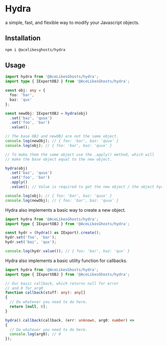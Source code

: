 # Hydra

a simple, fast, and flexible way to modify your Javascript objects.

## Installation

```bash
npm i @acelikesghosts/hydra
```

## Usage

```ts
import hydra from '@AceLikesGhosts/hydra';
import type { IExportOBJ } from '@AceLikesGhosts/hydra';

const obj: any = {
  foo: 'bar', 
  baz: 'qux'
};

const newObj: IExportOBJ = hydra(obj)
  .set('baz', 'quux')
  .set('foo', 'bar')
  .value();

// The base OBJ and newOBJ are not the same object.
console.log(newObj); // { foo: 'bar', baz: 'quux' }
console.log(obj); // { foo: 'bar', baz: 'quux' }

// To make them the same object use the .apply() method, which will
// make the base object equal to the new object.

hydra(obj)
  .set('baz', 'quux')
  .set('foo', 'bar')
  .apply()
  .value(); // Value is required to get the new object / the object hydra is working on.

console.log(obj); // { foo: 'bar', baz: 'quux' }
console.log(newObj); // { foo: 'bar', baz: 'quux' }
```

Hydra also implements a basic way to create a new object.

```ts
import hydra from '@AceLikesGhosts/hydra';
import type { IExportOBJ } from '@AceLikesGhosts/hydra';

const hydr = (hydra() as IExport).create();
hydr.set('foo', 'bar');
hydr.set('baz', 'qux');

console.log(hydr.value()); // { foo: 'bar', baz: 'qux' }
```

Hydra also implements a basic utility function for callbacks.

```ts
import hydra from '@AceLikesGhosts/hydra';
import type { IExportOBJ } from '@AceLikesGhosts/hydra';

// Our basic callback, which returns null for error
// and 0 for arg0
function callback(stuff: any): any[]
{
  // Do whatever you need to do here.
  return [null, 0];
}

hydra().callback(callback, (err: unknown, arg0: number) =>
{
  // Do whatever you need to do here.
  console.log(arg0); // 0
});
```